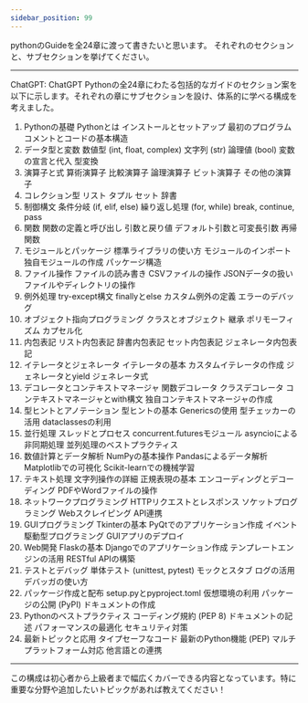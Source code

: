 ```yaml
---
sidebar_position: 99
---
```



pythonのGuideを全24章に渡って書きたいと思います。
それぞれのセクションと、サブセクションを挙げてください。

---

ChatGPT:
ChatGPT
Pythonの全24章にわたる包括的なガイドのセクション案を以下に示します。それぞれの章にサブセクションを設け、体系的に学べる構成を考えました。


1. Pythonの基礎
Pythonとは
インストールとセットアップ
最初のプログラム
コメントとコードの基本構造
2. データ型と変数
数値型 (int, float, complex)
文字列 (str)
論理値 (bool)
変数の宣言と代入
型変換
3. 演算子と式
算術演算子
比較演算子
論理演算子
ビット演算子
その他の演算子
4. コレクション型
リスト
タプル
セット
辞書
5. 制御構文
条件分岐 (if, elif, else)
繰り返し処理 (for, while)
break, continue, pass
6. 関数
関数の定義と呼び出し
引数と戻り値
デフォルト引数と可変長引数
再帰関数
7. モジュールとパッケージ
標準ライブラリの使い方
モジュールのインポート
独自モジュールの作成
パッケージ構造
8. ファイル操作
ファイルの読み書き
CSVファイルの操作
JSONデータの扱い
ファイルやディレクトリの操作
9. 例外処理
try-except構文
finallyとelse
カスタム例外の定義
エラーのデバッグ
10. オブジェクト指向プログラミング
クラスとオブジェクト
継承
ポリモーフィズム
カプセル化
11. 内包表記
リスト内包表記
辞書内包表記
セット内包表記
ジェネレータ内包表記
12. イテレータとジェネレータ
イテレータの基本
カスタムイテレータの作成
ジェネレータとyield
ジェネレータ式
13. デコレータとコンテキストマネージャ
関数デコレータ
クラスデコレータ
コンテキストマネージャとwith構文
独自コンテキストマネージャの作成
14. 型ヒントとアノテーション
型ヒントの基本
Genericsの使用
型チェッカーの活用
dataclassesの利用
15. 並行処理
スレッドとプロセス
concurrent.futuresモジュール
asyncioによる非同期処理
並列処理のベストプラクティス
16. 数値計算とデータ解析
NumPyの基本操作
Pandasによるデータ解析
Matplotlibでの可視化
Scikit-learnでの機械学習
17. テキスト処理
文字列操作の詳細
正規表現の基本
エンコーディングとデコーディング
PDFやWordファイルの操作
18. ネットワークプログラミング
HTTPリクエストとレスポンス
ソケットプログラミング
Webスクレイピング
API連携
19. GUIプログラミング
Tkinterの基本
PyQtでのアプリケーション作成
イベント駆動型プログラミング
GUIアプリのデプロイ
20. Web開発
Flaskの基本
Djangoでのアプリケーション作成
テンプレートエンジンの活用
RESTful APIの構築
21. テストとデバッグ
単体テスト (unittest, pytest)
モックとスタブ
ログの活用
デバッガの使い方
22. パッケージ作成と配布
setup.pyとpyproject.toml
仮想環境の利用
パッケージの公開 (PyPI)
ドキュメントの作成
23. Pythonのベストプラクティス
コーディング規約 (PEP 8)
ドキュメントの記述
パフォーマンスの最適化
セキュリティ対策
24. 最新トピックと応用
タイプセーフなコード
最新のPython機能 (PEP)
マルチプラットフォーム対応
他言語との連携

---

この構成は初心者から上級者まで幅広くカバーできる内容となっています。特に重要な分野や追加したいトピックがあれば教えてください！